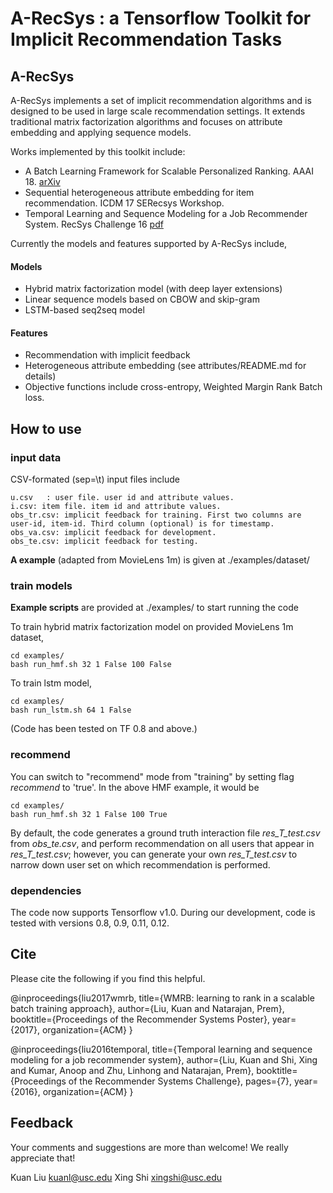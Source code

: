 # A-RecSys : a Tensorflow Toolkit for Implicit Recommendation Tasks

## A-RecSys
A-RecSys implements a set of implicit recommendation algorithms and is designed to be used in large scale recommendation settings. It extends traditional matrix factorization algorithms and focuses on attribute embedding and applying sequence models.

Works implemented by this toolkit include:

+ A Batch Learning Framework for Scalable Personalized Ranking. AAAI 18. [arXiv](https://arxiv.org/abs/1711.04019)
+ Sequential heterogeneous attribute embedding for item recommendation. ICDM 17 SERecsys Workshop. 
+ Temporal Learning and Sequence Modeling for a Job Recommender System. RecSys Challenge 16 [pdf](https://arxiv.org/abs/1608.03333) 


Currently the models and features supported by A-RecSys include,

#### Models
+ Hybrid matrix factorization model (with deep layer extensions)
+ Linear sequence models based on CBOW and skip-gram
+ LSTM-based seq2seq model


#### Features
+ Recommendation with implicit feedback
+ Heterogeneous attribute embedding (see attributes/README.md for details)
+ Objective functions include cross-entropy, Weighted Margin Rank Batch loss. 

## How to use

### input data
CSV-formated (sep=\t) input files include

	u.csv	: user file. user id and attribute values.
	i.csv: item file. item id and attribute values.
	obs_tr.csv: implicit feedback for training. First two columns are user-id, item-id. Third column (optional) is for timestamp. 
	obs_va.csv: implicit feedback for development.
	obs_te.csv: implicit feedback for testing.
	
**A example** (adapted from MovieLens 1m) is given at ./examples/dataset/

### train models
**Example scripts** are provided at ./examples/ to start running the code

To train hybrid matrix factorization model on provided MovieLens 1m dataset,

``` 
cd examples/
bash run_hmf.sh 32 1 False 100 False
```

To train lstm model,

``` 
cd examples/
bash run_lstm.sh 64 1 False
```

(Code has been tested on TF 0.8 and above.)

### recommend
You can switch to "recommend" mode from "training" by setting flag *recommend* to 'true'. In the above HMF example, it would be

``` 
cd examples/
bash run_hmf.sh 32 1 False 100 True
```

By default, the code generates a ground truth interaction file *res_T_test.csv* from *obs_te.csv*, and perform recommendation on all users that appear in *res_T_test.csv*; however, you can generate your own *res_T_test.csv* to narrow down user set on which recommendation is performed.


### dependencies
The code now supports Tensorflow v1.0. During our development, code is tested with versions 0.8, 0.9, 0.11, 0.12. 

## Cite
Please cite the following if you find this helpful.

@inproceedings{liu2017wmrb,
  title={WMRB: learning to rank in a scalable batch training approach},
  author={Liu, Kuan and Natarajan, Prem},
  booktitle={Proceedings of the Recommender Systems Poster},
  year={2017},
  organization={ACM}
}

@inproceedings{liu2016temporal,
  title={Temporal learning and sequence modeling for a job recommender system},
  author={Liu, Kuan and Shi, Xing and Kumar, Anoop and Zhu, Linhong and Natarajan, Prem},
  booktitle={Proceedings of the Recommender Systems Challenge},
  pages={7},
  year={2016},
  organization={ACM}
}


## Feedback
Your comments and suggestions are more than welcome! We really appreciate that!

Kuan Liu kuanl@usc.edu
Xing Shi xingshi@usc.edu
